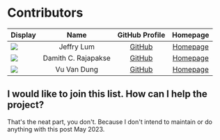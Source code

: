 # Contributors

| Display                                                         |        Name         |            GitHub Profile             |                      Homepage                      |
| --------------------------------------------------------------- | :-----------------: | :-----------------------------------: | :------------------------------------------------: |
| ![](https://avatars0.githubusercontent.com/u/22460123?s=100)    |     Jeffry Lum      |  [GitHub](https://github.com/j-lum/)  |        [Homepage](https://se.kasugano.moe)         |
| ![](https://avatars0.githubusercontent.com/u/1673303?s=100)     | Damith C. Rajapakse | [GitHub](https://github.com/damithc/) | [Homepage](https://www.comp.nus.edu.sg/~damithch/) |
| ![](https://avatars.githubusercontent.com/u/44609036?v=4&s=100) |     Vu Van Dung     |  [GitHub](https://github.com/joulev)  |           [Homepage](https://joulev.dev)           |

## I would like to join this list. How can I help the project?

<!-- For more information, please refer to our [contributor's guide](https://oss-generic.github.io/process/). -->

That's the neat part, you don't. Because I don't intend to maintain or do anything with this post May 2023.
